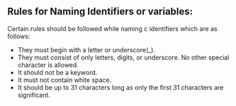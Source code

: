 ## Rules for Naming Identifiers or variables:
Certain rules should be followed while naming c identifiers which are as follows:

* They must begin with a letter or underscore(_).
* They must consist of only letters, digits, or underscore. No other special character is allowed.
* It should not be a keyword.
* It must not contain white space.
* It should be up to 31 characters long as only the first 31 characters are significant.